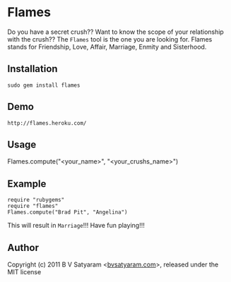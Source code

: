 Flames
=======

Do you have a secret crush??
Want to know the scope of your relationship with the crush??
The `Flames` tool is the one you are looking for.
Flames stands for Friendship, Love, Affair, Marriage, Enmity and Sisterhood. 

Installation
------------

    sudo gem install flames

Demo
----

    http://flames.heroku.com/

Usage
-----

  Flames.compute("<your_name>", "<your_crushs_name>")

Example
-------

    require "rubygems"
    require "flames"
    Flames.compute("Brad Pit", "Angelina")

This will result in `Marriage`!!!
Have fun playing!!!

Author
------

Copyright (c) 2011 B V Satyaram <[bvsatyaram.com](http://bvsatyaram.com)>, released under the MIT license
